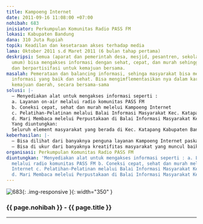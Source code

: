 ```yaml
---
title: Kampoeng Internet
date: 2011-09-16 11:08:00 +07:00
nohibah: 683
inisiator: Perkumpulan Komunitas Radio PASS FM
lokasi: Kabupaten Bandung
dana: 310 Juta Rupiah
topik: Keadilan dan kesetaraan akses terhadap media
lama: Oktober 2011 s.d Maret 2011 (6 bulan tahap pertama)
deskripsi: Semua (aparat dan pemerintah desa, mesjid, pesantren, sekolah dan masyarakat
  umum) bisa mengakses informasi dengan sehat, cepat, dan murah sehingga bisa berkarya
  dan berpartisifasi untuk kemajuan bersama.
masalah: Pemerataan dan balancing informasi, sehinga masyarakat bisa memilah memilih
  informasi yang baik dan sehat. Bisa mengimflementasikan nya dalam karya nyata bagi
  kemajuan daerah, secara bersama-sama
solusi: |-
  – Menyediakan alat untuk mengakses informasi seperti :
  a. Layanan on-air melalui radio komunitas PASS FM
  b. Coneksi cepat, sehat dan murah melelui Kampoeng Internet
  c. Pelatihan-Pelatinan melalui Balai Informasi Masyarakat Kec. Katapang
  d. Mari Membaca melelui Perpustakaan di Balai Informasi Masyarakat Kec. Katapang
  Yang diuntungkan:
  Seluruh element masyarakat yang berada di Kec. Katapang Kabupaten Bandung
keberhasilan: |-
  – Bisa dilihat dari banyaknya penguna layanan Kampoeng Internet paska adanya kampoeng internet
  – Bisa di ukur dari banyaknya kreatifitas masyarakat yang muncul baik dalam kemediaan maupun implementasi actual
organisasi: Perkumpulan Komunitas Radio PASS FM
diuntungkan: 'Menyediakan alat untuk mengakses informasi seperti : a. Layanan on-air
  melalui radio komunitas PASS FM b. Coneksi cepat, sehat dan murah melelui Kampoeng
  Internet c. Pelatihan-Pelatinan melalui Balai Informasi Masyarakat Kec. Katapang
  d. Mari Membaca melelui Perpustakaan di Balai Informasi Masyarakat Kec. Katapang'
---
```


![683](/static/img/hibahcmb/683.png){: .img-responsive }{: width="350" }

### {{ page.nohibah }} - {{ page.title }}

---
